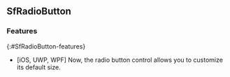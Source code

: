 ## SfRadioButton

### Features
{:#SfRadioButton-features}

* [iOS, UWP, WPF] Now, the radio button control allows you to customize its default size.
